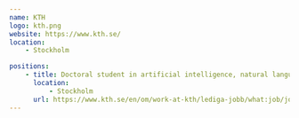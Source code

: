 ```yaml
---
name: KTH
logo: kth.png
website: https://www.kth.se/
location:
    - Stockholm

positions:
    - title: Doctoral student in artificial intelligence, natural language processing
      location:
          - Stockholm
      url: https://www.kth.se/en/om/work-at-kth/lediga-jobb/what:job/jobID:225194/where:4/
---
```

